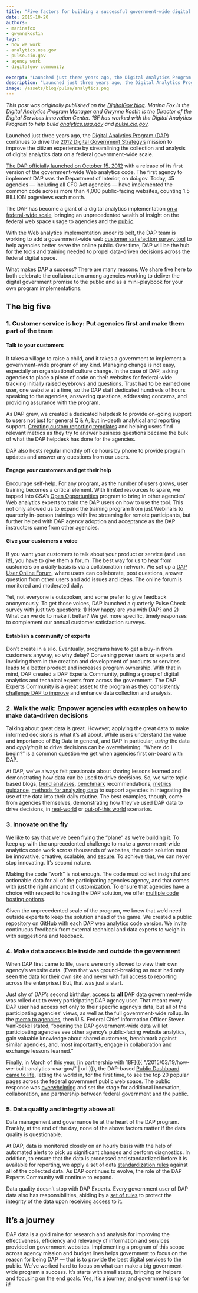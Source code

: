 ```yaml
---
title: "Five factors for building a successful government-wide digital analytics program"
date: 2015-10-20
authors:
- marinafox
- gwynnekostin
tags:
- how we work
- analytics.usa.gov
- pulse.cio.gov
- agency work
- digitalgov community

excerpt: "Launched just three years ago, the Digital Analytics Program (DAP) continues to drive the 2012 Digital Government Strategy’s mission to improve the citizen experience by streamlining the collection and analysis of digital analytics data on a federal government-wide scale. Today, 45 agencies — including all CFO Act agencies — have implemented the common code across more than 4,000 public-facing websites, counting 1.5 BILLION pageviews each month."
description: "Launched just three years ago, the Digital Analytics Program (DAP) continues to drive the 2012 Digital Government Strategy’s mission to improve the citizen experience by streamlining the collection and analysis of digital analytics data on a federal government-wide scale. Today, 45 agencies — including all CFO Act agencies — have implemented the common code across more than 4,000 public-facing websites, counting 1.5 BILLION pageviews each month."
image: /assets/blog/pulse/analytics.png
---
```


*This post was originally published on the [DigitalGov blog](https://www.digitalgov.gov/2015/10/20/5-factors-for-building-a-successful-government-wide-digital-analytics-program/). Marina Fox is the Digital Analytics Program Manager and Gwynne Kostin is the Director of the Digital Services Innovation Center. 18F has worked with the Digital Analytics Program to help build [analytics.usa.gov](https://analytics.usa.gov/) and [pulse.cio.gov](https://pulse.cio.gov/).*  

Launched just three years ago, the [Digital Analytics Program (DAP)](http://www.digitalgov.gov/services/dap/) continues to drive the [2012 Digital Government Strategy’s](https://obamawhitehouse.archives.gov/sites/default/files/omb/egov/digital-government/digital-government.html#measure-performance) mission to improve the citizen experience by streamlining the collection and analysis of digital analytics data on a federal government-wide scale.

[The DAP officially launched on October 15, 2012](http://gsablogs.gsa.gov/dsic/2012/10/05/digital-analytics-program-helps-agencies-measure-web-performance/) with a release of its first version of the government-wide Web analytics code. The first agency to implement DAP was the Department of Interior, on doi.gov. Today, 45 agencies — including all CFO Act agencies — have implemented the common code across more than 4,000 public-facing websites, counting 1.5 BILLION pageviews each month.

The DAP has become a giant of a digital analytics implementation [on a federal-wide scale](http://pulse.cio.gov), bringing an unprecedented wealth of insight on the federal web space usage to agencies and the [public](http://analytics.usa.gov).

With the Web analytics implementation under its belt, the DAP team is working to add a government-wide web [customer satisfaction survey tool](https://www.digitalgov.gov/services/dap/digital-analytics-program-dap-gov-wide-customer-satisfaction-survey-tool-guidance/) to help agencies better serve the online public. Over time, DAP will be the hub for the tools and training needed to propel data-driven decisions across the federal digital space.

What makes DAP a success? There are many reasons. We share five here to both celebrate the collaboration among agencies working to deliver the digital government promise to the public and as a mini-playbook for your own program implementations.

## The big five

### 1. Customer service is key: Put agencies first and make them part of the team

#### Talk to your customers

It takes a village to raise a child, and it takes a government to implement a government-wide program of any kind. Managing change is not easy, especially an organizational culture change. In the case of DAP, asking agencies to place a piece of code on their websites for federal-wide tracking initially raised eyebrows and questions. Trust had to be earned one user, one website at a time, so the DAP staff dedicated hundreds of hours speaking to the agencies, answering questions, addressing concerns, and providing assurance with the program.

As DAP grew, we created a dedicated helpdesk to provide on-going support to users not just for general Q & A, but in-depth analytical and reporting support. [Creating custom reporting templates](http://www.digitalgov.gov/2015/08/06/need-actionable-analytics-reports-heres-help/) and helping users find relevant metrics as they try to answer business questions became the bulk of what the DAP helpdesk has done for the agencies.

DAP also hosts regular monthly office hours by phone to provide program updates and answer any questions from our users.

#### Engage your customers and get their help

Encourage self-help. For any program, as the number of users grows, user training becomes a critical element. With limited resources to spare, we tapped into GSA’s [Open Opportunities](https://openopps.digitalgov.gov/) program to bring in other agencies’ Web analytics experts to train the DAP users on how to use the tool. This not only allowed us to expand the training program from just Webinars to quarterly in-person trainings with live streaming for remote participants, but further helped with DAP agency adoption and acceptance as the DAP instructors came from other agencies.

#### Give your customers a voice

If you want your customers to talk about your product or service (and use it!), you have to give them a forum. The best way for us to hear from customers on a daily basis is via a collaboration network. We set up a [DAP User Online Forum](https://www.yammer.com/dapusergrouponlineforum), where users can collaborate, post questions, answer question from other users and add issues and ideas. The online forum is monitored and moderated daily.

Yet, not everyone is outspoken, and some prefer to give feedback anonymously. To get those voices, DAP launched a quarterly Pulse Check survey with just two questions: 1) How happy are you with DAP? and 2) What can we do to make it better? We get more specific, timely responses to complement our annual customer satisfaction surveys.

#### Establish a community of experts

Don’t create in a silo. Eventually, programs have to get a buy-in from customers anyway, so why delay? Convening power users or experts and involving them in the creation and development of products or services leads to a better product and increases program ownership. With that in mind, DAP created a DAP Experts Community, pulling a group of digital analytics and technical experts from across the government. The DAP Experts Community is a great asset to the program as they consistently [challenge DAP to improve](http://www.digitalgov.gov/2015/08/26/analytics-pitfall-avoid-this-common-implementation-mistake/) and enhance data collection and analysis.

### 2. Walk the walk: Empower agencies with examples on how to make data-driven decisions

Talking about great data is great. However, applying the great data to make informed decisions is what it’s all about. While users understand the value and importance of Big Data in general, and DAP in particular, *using* the data and *applying* it to drive decisions can be overwhelming. “Where do I begin?” is a common question we get when agencies first on-board with DAP.

At DAP, we’ve always felt passionate about sharing lessons learned and demonstrating how data can be used to drive decisions. So, we write topic-based blogs, [trend analyses](http://www.digitalgov.gov/2015/10/15/gov-analytics-breakdown-1-browsers-chrome-takes-the-cake/), [benchmark](http://www.digitalgov.gov/services/dap/dap-digital-metrics-guidance-and-best-practices/) recommendations, [metrics guidance](http://www.digitalgov.gov/2014/06/19/the-golden-metric/), [methods for analyzing data](http://www.digitalgov.gov/2015/04/16/using-a-hypothesis-driven-approach-in-analyzing-and-making-sense-of-your-website-traffic-data/) to support agencies in integrating the use of the data into their daily routine. The best examples, though, come from agencies themselves, demonstrating how they’ve used DAP data to drive decisions, in [real-world](http://www.digitalgov.gov/2013/11/06/nps-gov-use-of-digital-analytics-program-beyond-the-numbers/) or [out-of-this world](http://www.digitalgov.gov/2013/09/17/digital-analytics-program-goes-to-the-moon/) scenarios.

### 3. Innovate on the fly

We like to say that we’ve been flying the “plane” as we’re building it. To keep up with the unprecedented challenge to make a government-wide analytics code work across thousands of websites, the code solution must be innovative, creative, scalable, and [secure](https://www.digitalgov.gov/2015/08/14/secure-central-hosting-for-the-digital-analytics-program/). To achieve that, we can never stop innovating. It’s second nature.

Making the code “work” is not enough. The code must collect insightful and actionable data for all of the participating agencies agency, and that comes with just the right amount of customization. To ensure that agencies have a choice with respect to hosting the DAP solution, we offer [multiple code hosting options](http://www.digitalgov.gov/services/dap/analytics-tool-instructions/).

Given the unprecedented scale of the program, we knew that we’d need outside experts to keep the solution ahead of the game. We created a public repository on [GitHub ](https://github.com/digital-analytics-program/gov-wide-code)with each DAP web analytics code version. We invite continuous feedback from external technical and data experts to weigh in with suggestions and feedback.

### 4. Make data accessible inside and outside the government

When DAP first came to life, users were only allowed to view their own agency’s website data. (Even that was ground-breaking as most had only seen the data for their own site and never with full access to reporting across the enterprise.) But, that was just a start.

Just shy of DAP’s second birthday, access to **all** DAP data government-wide was rolled out to every participating DAP agency user. That meant every DAP user had access not only to their specific agency’s data, but all of the participating agencies’ views, as well as the full government-wide rollup. In the [memo to agencies](http://www.digitalgov.gov/services/dap/guidance-for-dap-gov-wide-data/), then U.S. Federal Chief Information Officer Steven VanRoekel stated, “opening the DAP government-wide data will let participating agencies see other agency’s public-facing website analytics, gain valuable knowledge about shared customers, benchmark against similar agencies, and, most importantly, engage in collaboration and exchange lessons learned.”

Finally, in March of this year, [in partnership with 18F]({{ "/2015/03/19/how-we-built-analytics-usa-gov/" | url }}), the DAP-based [Public Dashboard](https://obamawhitehouse.archives.gov/blog/2015/03/19/turning-government-data-better-public-service) [came to life](http://mashable.com/2015/03/19/white-house-open-source-analytics/#oEcsiB97JqqD), letting the world in, for the first time, to see the top 20 popular pages across the federal government public web space. The public response was [overwhelming](http://www.marketwatch.com/story/americans-really-want-to-know-wheres-my-tax-refund-2015-03-19) and set the stage for additional innovation, collaboration, and partnership between federal government and the public.

### 5. Data quality and integrity above all

Data management and governance lie at the heart of the DAP program. Frankly, at the end of the day, none of the above factors matter if the data quality is questionable.

At DAP, data is monitored closely on an hourly basis with the help of automated alerts to pick up significant changes and perform diagnostics. In addition, to ensure that the data is processed and standardized before it is available for reporting, we apply a set of data [standardization rules](https://github.com/digital-analytics-program/gov-wide-code/issues/10) against all of the collected data. As DAP continues to evolve, the role of the DAP Experts Community will continue to expand.

Data quality doesn’t stop with DAP Experts. Every government user of DAP data also has responsibilities, abiding by a [set of rules](https://www.digitalgov.gov/services/dap/common-questions-about-dap-faq/#part-7) to protect the integrity of the data upon receiving access to it.

It’s a journey
--------------

DAP data is a gold mine for research and analysis for improving the effectiveness, efficiency and relevancy of information and services provided on government websites. Implementing a program of this scope across agency mission and budget lines helps government to focus on the reason for being DAP — that is to provide the best digital services to the public. We’ve worked hard to focus on what can make a big government-wide program a success. It’s starts with small steps, bringing on helpers and focusing on the end goals. Yes, it’s a journey, and government is up for it!
